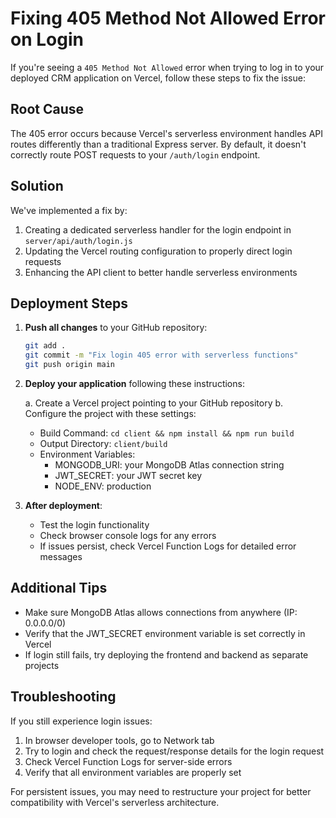 # Fixing 405 Method Not Allowed Error on Login

If you're seeing a `405 Method Not Allowed` error when trying to log in to your deployed CRM application on Vercel, follow these steps to fix the issue:

## Root Cause

The 405 error occurs because Vercel's serverless environment handles API routes differently than a traditional Express server. By default, it doesn't correctly route POST requests to your `/auth/login` endpoint.

## Solution

We've implemented a fix by:

1. Creating a dedicated serverless handler for the login endpoint in `server/api/auth/login.js`
2. Updating the Vercel routing configuration to properly direct login requests
3. Enhancing the API client to better handle serverless environments

## Deployment Steps

1. **Push all changes** to your GitHub repository:

   ```bash
   git add .
   git commit -m "Fix login 405 error with serverless functions"
   git push origin main
   ```

2. **Deploy your application** following these instructions:

   a. Create a Vercel project pointing to your GitHub repository
   b. Configure the project with these settings:
      - Build Command: `cd client && npm install && npm run build`
      - Output Directory: `client/build`
      - Environment Variables:
        - MONGODB_URI: your MongoDB Atlas connection string
        - JWT_SECRET: your JWT secret key
        - NODE_ENV: production

3. **After deployment**:
   - Test the login functionality
   - Check browser console logs for any errors
   - If issues persist, check Vercel Function Logs for detailed error messages

## Additional Tips

- Make sure MongoDB Atlas allows connections from anywhere (IP: 0.0.0.0/0)
- Verify that the JWT_SECRET environment variable is set correctly in Vercel
- If login still fails, try deploying the frontend and backend as separate projects

## Troubleshooting

If you still experience login issues:

1. In browser developer tools, go to Network tab
2. Try to login and check the request/response details for the login request
3. Check Vercel Function Logs for server-side errors
4. Verify that all environment variables are properly set

For persistent issues, you may need to restructure your project for better compatibility with Vercel's serverless architecture.
